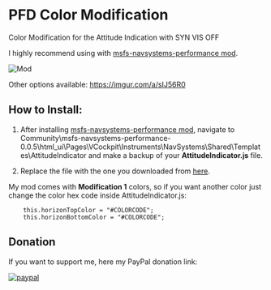 # PFD Color Modification
Color Modification for the Attitude Indication with SYN VIS OFF

I highly recommend using with [msfs-navsystems-performance mod](https://github.com/Smirow/msfs-navsystems-performance).

![Mod](https://i.imgur.com/EbvGaxJ.png)

Other options available: https://imgur.com/a/sIJ56R0

## How to Install:

1. After installing [msfs-navsystems-performance mod](https://github.com/Smirow/msfs-navsystems-performance), navigate to Community\msfs-navsystems-performance-0.0.5\html_ui\Pages\VCockpit\Instruments\NavSystems\Shared\Templates\AttitudeIndicator and make a backup of your **AttitudeIndicator.js** file.

2. Replace the file with the one you downloaded from [here](https://github.com/guifarias31/msfs_pfd_color_modification/releases).

My mod comes with **Modification 1** colors, so if you want another color just change the color hex code inside AttitudeIndicator.js:

        this.horizonTopColor = "#COLORCODE";
        this.horizonBottomColor = "#COLORCODE";

## Donation

If you want to support me, here my PayPal donation link:

[![paypal](https://www.paypalobjects.com/en_US/i/btn/btn_donateCC_LG.gif)](https://www.paypal.com/cgi-bin/webscr?cmd=_s-xclick&hosted_button_id=AAQXMM62KALU6&source=url)
